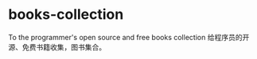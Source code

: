 books-collection
================

To the programmer's open source and free books collection  给程序员的开源、免费书籍收集，图书集合。
